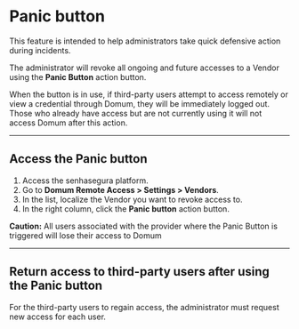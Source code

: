 # Panic button

This feature is intended to help administrators take quick defensive action during incidents.

The administrator will revoke all ongoing and future accesses to a Vendor using the **Panic Button** action button.

When the button is in use, if third-party users attempt to access remotely or view a credential through Domum, they will be immediately logged out. Those who already have access but are not currently using it will not access Domum after this action.

---

## Access the Panic button

1. Access the senhasegura platform.
2. Go to **Domum Remote Access > Settings > Vendors**.
3. In the list, localize the Vendor you want to revoke access to.
4. In the right column, click the **Panic button** action button.

**Caution:** All users associated with the provider where the Panic Button is triggered will lose their access to Domum

---

## Return access to third-party users after using the Panic button

For the third-party users to regain access, the administrator must request new access for each user.
